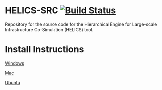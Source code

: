 # HELICS-SRC [![Build Status](https://travis-ci.org/GMLC-TDC/HELICS-src.svg?branch=master)](https://travis-ci.org/GMLC-TDC/HELICS-src)

Repository for the source code for the Hierarchical Engine for Large-scale Infrastructure Co-Simulation (HELICS) tool.

# Install Instructions

[Windows](./installing-on-windows.md)

[Mac](./installing-on-osx.md)

[Ubuntu](./installing-on-ubuntu.md)

